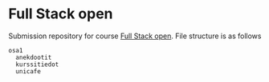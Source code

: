 # Full Stack open
Submission repository for course [Full Stack open](https://fullstackopen.com/en/). File structure is as follows
````
osa1
  anekdootit
  kurssitiedot
  unicafe
